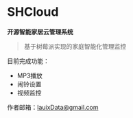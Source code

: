 # SHCloud

**开源智能家居云管理系统**

> 基于树莓派实现的家庭智能化管理监控

目前完成功能：
- MP3播放
- 闹铃设置
- 视频监控

作者邮箱：lauixData@gmail.com